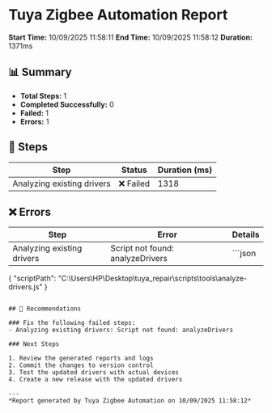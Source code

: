 # Tuya Zigbee Automation Report

**Start Time:** 10/09/2025 11:58:11
**End Time:** 10/09/2025 11:58:12
**Duration:** 1371ms

## 📊 Summary

- **Total Steps:** 1
- **Completed Successfully:** 0
- **Failed:** 1
- **Errors:** 1

## 🔄 Steps

| Step | Status | Duration (ms) |
|------|--------|--------------|
| Analyzing existing drivers | ❌ Failed | 1318 |

## ❌ Errors

| Step | Error | Details |
|------|-------|---------|
| Analyzing existing drivers | Script not found: analyzeDrivers | ```json
{
  "scriptPath": "C:\\Users\\HP\\Desktop\\tuya_repair\\scripts\\tools\\analyze-drivers.js"
}
``` |

## 📝 Recommendations

### Fix the following failed steps:
- Analyzing existing drivers: Script not found: analyzeDrivers

### Next Steps

1. Review the generated reports and logs
2. Commit the changes to version control
3. Test the updated drivers with actual devices
4. Create a new release with the updated drivers

---
*Report generated by Tuya Zigbee Automation on 10/09/2025 11:58:12*
